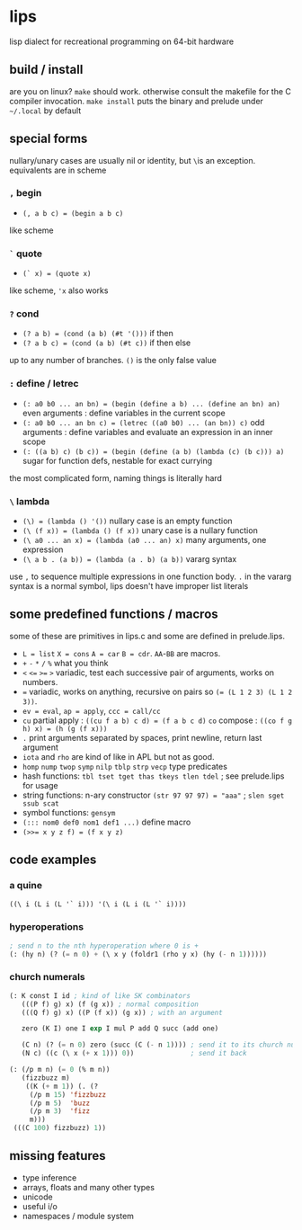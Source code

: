 # lips
lisp dialect for recreational programming on 64-bit hardware

## build / install
are you on linux? `make` should work. otherwise consult the
makefile for the C compiler invocation. `make install` puts
the binary and prelude under `~/.local` by default

## special forms
nullary/unary cases are usually nil or identity, but `\`is an
exception. equivalents are in scheme

### `,` begin
- `(, a b c) = (begin a b c)`

like scheme

### <code>\`</code> quote
- <code>(\` x) = (quote x)</code>

like scheme, `'x` also works

### `?` cond
- `(? a b) = (cond (a b) (#t '()))` if then
- `(? a b c) = (cond (a b) (#t c))` if then else

up to any number of branches. `()` is the only false value

### `:` define / letrec
- `(: a0 b0 ... an bn) = (begin (define a b) ... (define an bn) an)` even arguments : define variables in the current scope
- `(: a0 b0 ... an bn c) = (letrec ((a0 b0) ... (an bn)) c)` odd arguments : define variables and evaluate an expression in an inner scope
- `(: ((a b) c) (b c)) = (begin (define (a b) (lambda (c) (b c))) a)` sugar for function defs, nestable for exact currying

the most complicated form, naming things is literally hard

### `\` lambda
- `(\) = (lambda () '())` nullary case is an empty function
- `(\ (f x)) = (lambda () (f x))` unary case is a nullary function
- `(\ a0 ... an x) = (lambda (a0 ... an) x)` many arguments, one expression
- `(\ a b . (a b)) = (lambda (a . b) (a b))`  vararg syntax

use `,` to sequence multiple expressions in one function body.
`.` in the vararg syntax is a normal symbol, lips doesn't have
improper list literals

## some predefined functions / macros
some of these are primitives in lips.c and some are defined in
prelude.lips.

- `L = list` `X = cons` `A = car` `B = cdr`.  `AA`-`BB` are macros.
- `+` `-` `*` `/` `%` what you think
- `<` `<=` `>=` `>` variadic, test each successive pair of
  arguments, works on numbers.
- `=` variadic, works on anything, recursive on pairs so
  `(= (L 1 2 3) (L 1 2 3))`.
- `ev = eval`, `ap = apply`, `ccc = call/cc`
- `cu` partial apply : `((cu f a b) c d) = (f a b c d)`
  `co` compose : `((co f g h) x) = (h (g (f x)))`
- `.` print arguments separated by spaces, print newline, return
  last argument
- `iota` and `rho` are kind of like in APL but not as good.
- `homp` `nump` `twop` `symp` `nilp` `tblp` `strp` `vecp` type predicates
- hash functions: `tbl tset tget thas tkeys tlen tdel` ; see prelude.lips for usage
- string functions: n-ary constructor `(str 97 97 97) = "aaa"` ; `slen sget ssub scat`
- symbol functions: `gensym`
- `(::: nom0 def0 nom1 def1 ...)` define macro
- `(>>= x y z f) = (f x y z)`

## code examples

### a quine
```lisp
((\ i (L i (L '` i))) '(\ i (L i (L '` i))))
```

### hyperoperations
```lisp
; send n to the nth hyperoperation where 0 is +
(: (hy n) (? (= n 0) + (\ x y (foldr1 (rho y x) (hy (- n 1))))))
```

### church numerals
```lisp
(: K const I id ; kind of like SK combinators
   (((P f) g) x) (f (g x)) ; normal composition
   (((Q f) g) x) ((P (f x)) (g x)) ; with an argument

   zero (K I) one I exp I mul P add Q succ (add one)

   (C n) (? (= n 0) zero (succ (C (- n 1)))) ; send it to its church numeral
   (N c) ((c (\ x (+ x 1))) 0))              ; send it back

(: (/p m n) (= 0 (% m n))
   (fizzbuzz m)
    ((K (+ m 1)) (. (?
     (/p m 15) 'fizzbuzz
     (/p m 5)  'buzz
     (/p m 3)  'fizz
     m)))
 (((C 100) fizzbuzz) 1))
```

## missing features
- type inference
- arrays, floats and many other types
- unicode
- useful i/o
- namespaces / module system
